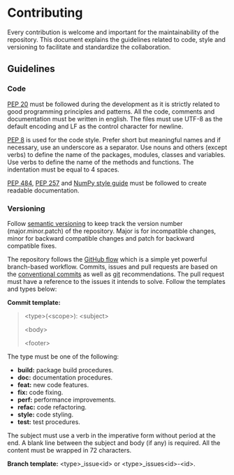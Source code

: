 # **Contributing**

Every contribution is welcome and important for the maintainability of the repository. This document explains the guidelines related to code, style and versioning to facilitate and standardize the collaboration.

## **Guidelines**

### **Code**

[PEP 20](https://www.python.org/dev/peps/pep-0020/) must be followed during the development as it is strictly related to good programming principles and patterns. All the code, comments and documentation must be written in english. The files must use UTF-8 as the default encoding and LF as the control character for newline.

[PEP 8](https://www.python.org/dev/peps/pep-0008/) is used for the code style. Prefer short but meaningful names and if necessary, use an underscore as a separator. Use nouns and others (except verbs) to define the name of the packages, modules, classes and variables. Use verbs to define the name of the methods and functions. The indentation must be equal to 4 spaces.

[PEP 484](https://www.python.org/dev/peps/pep-0484/), [PEP 257](https://www.python.org/dev/peps/pep-0257/) and [NumPy style guide](https://numpydoc.readthedocs.io/en/latest/format.html) must be followed to create readable documentation.

### **Versioning**

Follow [semantic versioning](https://semver.org/) to keep track the version number (major.minor.patch) of the repository. Major is for incompatible changes, minor for backward compatible changes and patch for backward compatible fixes.

The repository follows the [GitHub flow](https://guides.github.com/introduction/flow/) which is a simple yet powerful branch-based workflow. Commits, issues and pull requests are based on the [conventional commits](https://www.conventionalcommits.org/en/v1.0.0/) as well as [git](https://git-scm.com/) recommendations. The pull request must have a reference to the issues it intends to solve. Follow the templates and types below:

**Commit template:**

> \<type\>(\<scope\>): \<subject\>
>
> \<body\>
>
> \<footer\>

The type must be one of the following:

- **build:** package build procedures.
- **doc:** documentation procedures.
- **feat:** new code features.
- **fix:** code fixing.
- **perf:** performance improvements.
- **refac:** code refactoring.
- **style:** code styling.
- **test:** test procedures.

The subject must use a verb in the imperative form without period at the end. A blank line between the subject and body (if any) is required. All the content must be wrapped in 72 characters.

**Branch template:** \<type\>_issue\<id\> or \<type\>_issues\<id\>-\<id\>.
